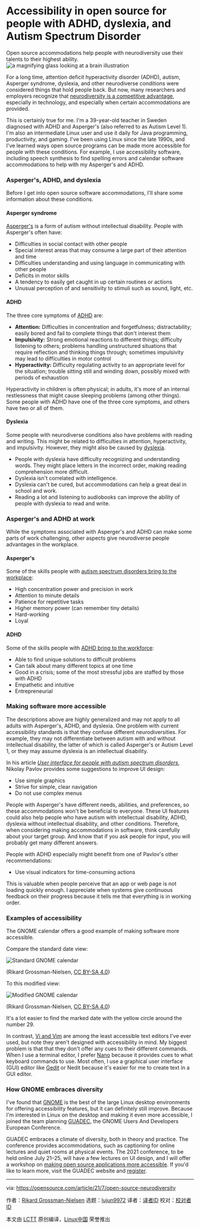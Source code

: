 [#]: subject: (Accessibility in open source for people with ADHD, dyslexia, and Autism Spectrum Disorder)
[#]: via: (https://opensource.com/article/21/7/open-source-neurodiversity)
[#]: author: (Rikard Grossman-Nielsen https://opensource.com/users/rikardgn)
[#]: collector: (lujun9972)
[#]: translator: ( )
[#]: reviewer: ( )
[#]: publisher: ( )
[#]: url: ( )

Accessibility in open source for people with ADHD, dyslexia, and Autism Spectrum Disorder
======
Open source accommodations help people with neurodiversity use their
talents to their highest ability.
![a magnifying glass looking at a brain illustration][1]

For a long time, attention deficit hyperactivity disorder (ADHD), autism, Asperger syndrome, dyslexia, and other neurodiverse conditions were considered things that hold people back. But now, many researchers and employers recognize that [neurodiversity is a competitive advantage][2], especially in technology, and especially when certain accommodations are provided.

This is certainly true for me. I'm a 39-year-old teacher in Sweden diagnosed with ADHD and Asperger's (also referred to as Autism Level 1). I'm also an intermediate Linux user and use it daily for Java programming, productivity, and gaming. I've been using Linux since the late 1990s, and I've learned ways open source programs can be made more accessible for people with these conditions. For example, I use accessibility software, including speech synthesis to find spelling errors and calendar software accommodations to help with my Asperger's and ADHD.

### Asperger's, ADHD, and dyslexia

Before I get into open source software accommodations, I'll share some information about these conditions.

#### Asperger syndrome

[Asperger's][3] is a form of autism without intellectual disability. People with Asperger's often have:

  * Difficulties in social contact with other people
  * Special interest areas that may consume a large part of their attention and time
  * Difficulties understanding and using language in communicating with other people
  * Deficits in motor skills
  * A tendency to easily get caught in up certain routines or actions
  * Unusual perception of and sensitivity to stimuli such as sound, light, etc.



#### ADHD

The three core symptoms of [ADHD][4] are:

  * **Attention:** Difficulties in concentration and forgetfulness; distractability; easily bored and fail to complete things that don't interest them
  * **Impulsivity:** Strong emotional reactions to different things; difficulty listening to others; problems handling unstructured situations that require reflection and thinking things through; sometimes impulsivity may lead to difficulties in motor control
  * **Hyperactivity:** Difficulty regulating activity to an appropriate level for the situation; trouble sitting still and winding down, possibly mixed with periods of exhaustion



Hyperactivity in children is often physical; in adults, it's more of an internal restlessness that might cause sleeping problems (among other things). Some people with ADHD have one of the three core symptoms, and others have two or all of them.

#### Dyslexia

Some people with neurodiverse conditions also have problems with reading and writing. This might be related to difficulties in attention, hyperactivity, and impulsivity. However, they might also be caused by [dyslexia][5].

  * People with dyslexia have difficulty recognizing and understanding words. They might place letters in the incorrect order, making reading comprehension more difficult.
  * Dyslexia isn't correlated with intelligence.
  * Dyslexia can't be cured, but accommodations can help a great deal in school and work.
  * Reading a lot and listening to audiobooks can improve the ability of people with dyslexia to read and write.



### Asperger's and ADHD at work

While the symptoms associated with Asperger's and ADHD can make some parts of work challenging, other aspects give neurodiverse people advantages in the workplace.

#### Asperger's

Some of the skills people with [autism spectrum disorders bring to the workplace][6]:

  * High concentration power and precision in work
  * Attention to minute details
  * Patience for repetitive tasks
  * Higher memory power (can remember tiny details)
  * Hard-working
  * Loyal



#### ADHD

Some of the skills people with [ADHD bring to the workforce][7]:

  * Able to find unique solutions to difficult problems
  * Can talk about many different topics at one time
  * Good in a crisis; some of the most stressful jobs are staffed by those with ADHD
  * Empathetic and intuitive
  * Entrepreneurial



### Making software more accessible

The descriptions above are highly generalized and may not apply to all adults with Asperger's, ADHD, and dyslexia. One problem with current accessibility standards is that they confuse different neurodiversities. For example, they may not differentiate between autism with and without intellectual disability, the latter of which is called Asperger's or Autism Level 1, or they may assume dyslexia is an intellectual disability.

In his article [_User interface for people with autism spectrum disorders_][8], Nikolay Pavlov provides some suggestions to improve UI design:

  * Use simple graphics
  * Strive for simple, clear navigation
  * Do not use complex menus



People with Asperger's have different needs, abilities, and preferences, so these accommodations won't be beneficial to everyone. These UI features could also help people who have autism with intellectual disability, ADHD, dyslexia without intellectual disability, and other conditions. Therefore, when considering making accommodations in software, think carefully about your target group. And know that if you ask people for input, you will probably get many different answers.

People with ADHD especially might benefit from one of Pavlov's other recommendations:

  * Use visual indicators for time-consuming actions



This is valuable when people perceive that an app or web page is not loading quickly enough. I appreciate when systems give continuous feedback on their progress because it tells me that everything is in working order.

### Examples of accessibility

The GNOME calendar offers a good example of making software more accessible.

Compare the standard date view:

![Standard GNOME calendar][9]

(Rikard Grossman-Nielsen, [CC BY-SA 4.0][10])

To this modified view:

![Modified GNOME calendar][11]

(Rikard Grossman-Nielsen, [CC BY-SA 4.0][10])

It's a lot easier to find the marked date with the yellow circle around the number 29.

In contrast, [Vi and Vim][12] are among the least accessible text editors I've ever used, but note they aren't designed with accessibility in mind. My biggest problem is that that they don't offer any cues to their different commands. When I use a terminal editor, I prefer [Nano][13] because it provides cues to what keyboard commands to use. Most often, I use a graphical user interface (GUI) editor like [Gedit][14] or Nedit because it's easier for me to create text in a GUI editor.

### How GNOME embraces diversity

I've found that [GNOME][15] is the best of the large Linux desktop environments for offering accessibility features, but it can definitely still improve. Because I'm interested in Linux on the desktop and making it even more accessible, I joined the team planning [GUADEC][16], the GNOME Users And Developers European Conference.

GUADEC embraces a climate of diversity, both in theory and practice. The conference provides accommodations, such as captioning for online lectures and quiet rooms at physical events. The 2021 conference, to be held online July 21–25, will have a few lectures on UI design, and I will offer a workshop on [making open source applications more accessible][17]. If you'd like to learn more, visit the GUADEC website and [register][18].

--------------------------------------------------------------------------------

via: https://opensource.com/article/21/7/open-source-neurodiversity

作者：[Rikard Grossman-Nielsen][a]
选题：[lujun9972][b]
译者：[译者ID](https://github.com/译者ID)
校对：[校对者ID](https://github.com/校对者ID)

本文由 [LCTT](https://github.com/LCTT/TranslateProject) 原创编译，[Linux中国](https://linux.cn/) 荣誉推出

[a]: https://opensource.com/users/rikardgn
[b]: https://github.com/lujun9972
[1]: https://opensource.com/sites/default/files/styles/image-full-size/public/lead-images/LAW_EvidencedBasedIP_520x292_CS.png?itok=mmhCWuZR (a magnifying glass looking at a brain illustration)
[2]: https://hbr.org/2017/05/neurodiversity-as-a-competitive-advantage
[3]: https://en.wikipedia.org/wiki/Asperger_syndrome
[4]: https://en.wikipedia.org/wiki/Attention_deficit_hyperactivity_disorder
[5]: https://en.wikipedia.org/wiki/Dyslexia
[6]: https://www.thehrdigest.com/autistic-workers-strength-not-weakness/
[7]: https://adhdatwork.add.org/potential-benefits-of-having-an-adhd-employee/
[8]: https://www.researchgate.net/publication/276495184_User_Interface_for_People_with_Autism_Spectrum_Disorders
[9]: https://opensource.com/sites/default/files/uploads/gnome-calendar-standard.png (Standard GNOME calendar)
[10]: https://creativecommons.org/licenses/by-sa/4.0/
[11]: https://opensource.com/sites/default/files/uploads/gnome-calendar-modified.png (Modified GNOME calendar)
[12]: https://opensource.com/resources/what-vim
[13]: https://opensource.com/article/20/12/gnu-nano
[14]: https://opensource.com/article/20/12/gedit
[15]: https://opensource.com/downloads/cheat-sheet-gnome-3
[16]: https://events.gnome.org/event/9/
[17]: https://events.gnome.org/event/9/contributions/240/
[18]: https://events.gnome.org/event/9/registrations/34/
